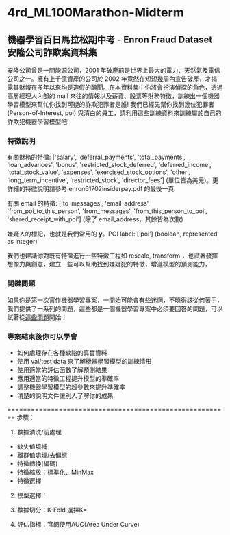# 4rd_ML100Marathon-Midterm
 
## 機器學習百日馬拉松期中考 - Enron Fraud Dataset 安隆公司詐欺案資料集

安隆公司曾是一間能源公司，2001 年破產前是世界上最大的電力、天然氣及電信公司之一。擁有上千億資產的公司於 2002 年竟然在短短幾周內宣告破產，才揭露其財報在多年以來均是造假的醜聞。在本資料集中你將會扮演偵探的角色，透過高層經理人內部的 mail 來往的情報以及薪資、股票等財務特徵，訓練出一個機器學習模型來幫忙你找到可疑的詐欺犯罪者是誰! 我們已經先幫你找到幾位犯罪者 (Person-of-Interest, poi) 與清白的員工，請利用這些訓練資料來訓練屬於自己的詐欺犯機器學習模型吧!

### 特徵說明

有關財務的特徵: ['salary', 'deferral_payments', 'total_payments', 'loan_advances', 'bonus', 'restricted_stock_deferred', 'deferred_income', 'total_stock_value', 'expenses', 'exercised_stock_options', 'other', 'long_term_incentive', 'restricted_stock', 'director_fees'] (單位皆為美元)。更詳細的特徵說明請參考 enron61702insiderpay.pdf 的最後一頁

有關 email 的特徵: ['to_messages', 'email_address', 'from_poi_to_this_person', 'from_messages', 'from_this_person_to_poi', 'shared_receipt_with_poi'] (除了 email_address，其餘皆為次數)

嫌疑人的標記，也就是我們常用的 **y**。POI label: [‘poi’] (boolean, represented as integer)

我們也建議你對既有特徵進行一些特徵工程如 rescale, transform ，也試著發揮想像力與創意，建立一些可以幫助找到嫌疑犯的特徵，增進模型的預測能力，

### 關鍵問題

如果你是第一次實作機器學習專案，一開始可能會有些迷惘，不曉得該從何著手，我們提供了一系列的問題，這些都是一個機器學習專案中必須要回答的問題，可以試著從[這些問題](https://docs.google.com/document/d/1XxV5_gN0E4oEYvk4ovYwepjNxCAMdAFqcSacHMrd7U0/edit)開始！

### 專案結束後你可以學會

* 如何處理存在各種缺陷的真實資料
* 使用 val/test data 來了解機器學習模型的訓練情形
* 使用適當的評估函數了解預測結果
* 應用適當的特徵工程提升模型的準確率
* 調整機器學習模型的超參數來提升準確率
* 清楚的說明文件讓別人了解你的成果


========================================================
步驟：
1. 數據清洗/前處理
* 缺失值填補
* 離群值處理/去偏態
* 特徵轉換(編碼)
* 特徵縮放：標準化、MinMax
* 特徵選擇

2. 模型選擇：


3. 數據切分：K-Fold
選擇K=

4. 評估指標：官網使用AUC(Area Under Curve)
